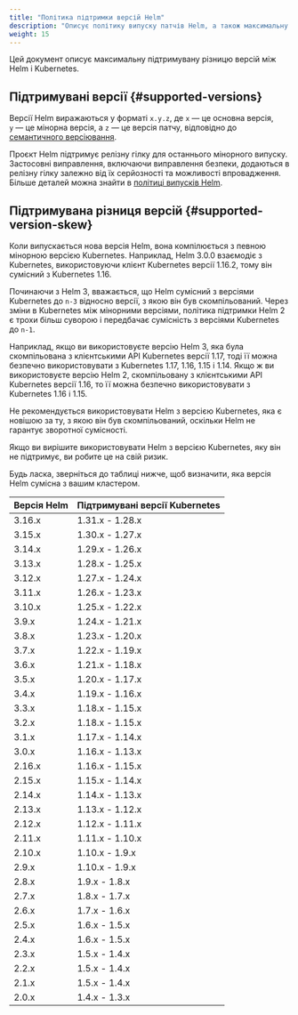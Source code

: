 ```yaml
---
title: "Політика підтримки версій Helm"
description: "Описує політику випуску патчів Helm, а також максимальну підтримувану різницю версій між Helm і Kubernetes."
weight: 15
---
```


Цей документ описує максимальну підтримувану різницю версій між Helm і Kubernetes.

## Підтримувані версії {#supported-versions}

Версії Helm виражаються у форматі `x.y.z`, де `x` — це основна версія, `y` — це мінорна версія, а `z` — це версія патчу, відповідно до [семантичного версіювання](https://semver.org/spec/v2.0.0.html).

Проєкт Helm підтримує релізну гілку для останнього мінорного випуску. Застосовні виправлення, включаючи виправлення безпеки, додаються в релізну гілку залежно від їх серйозності та можливості впровадження. Більше деталей можна знайти в [політиці випусків Helm](release_policy.md).

## Підтримувана різниця версій {#supported-version-skew}

Коли випускається нова версія Helm, вона компілюється з певною мінорною версією Kubernetes. Наприклад, Helm 3.0.0 взаємодіє з Kubernetes, використовуючи клієнт Kubernetes версії 1.16.2, тому він сумісний з Kubernetes 1.16.

Починаючи з Helm 3, вважається, що Helm сумісний з версіями Kubernetes до `n-3` відносно версії, з якою він був скомпільований. Через зміни в Kubernetes між мінорними версіями, політика підтримки Helm 2 є трохи більш суворою і передбачає сумісність з версіями Kubernetes до `n-1`.

Наприклад, якщо ви використовуєте версію Helm 3, яка була скомпільована з клієнтськими API Kubernetes версії 1.17, тоді її можна безпечно використовувати з Kubernetes 1.17, 1.16, 1.15 і 1.14. Якщо ж ви використовуєте версію Helm 2, скомпільовану з клієнтськими API Kubernetes версії 1.16, то її можна безпечно використовувати з Kubernetes 1.16 і 1.15.

Не рекомендується використовувати Helm з версією Kubernetes, яка є новішою за ту, з якою він був скомпільований, оскільки Helm не гарантує зворотної сумісності.

Якщо ви вирішите використовувати Helm з версією Kubernetes, яку він не підтримує, ви робите це на свій ризик.

Будь ласка, зверніться до таблиці нижче, щоб визначити, яка версія Helm сумісна з вашим кластером.

| Версія Helm | Підтримувані версії Kubernetes |
|--------------|-------------------------------|
| 3.16.x       | 1.31.x - 1.28.x               |
| 3.15.x       | 1.30.x - 1.27.x               |
| 3.14.x       | 1.29.x - 1.26.x               |
| 3.13.x       | 1.28.x - 1.25.x               |
| 3.12.x       | 1.27.x - 1.24.x               |
| 3.11.x       | 1.26.x - 1.23.x               |
| 3.10.x       | 1.25.x - 1.22.x               |
| 3.9.x        | 1.24.x - 1.21.x               |
| 3.8.x        | 1.23.x - 1.20.x               |
| 3.7.x        | 1.22.x - 1.19.x               |
| 3.6.x        | 1.21.x - 1.18.x               |
| 3.5.x        | 1.20.x - 1.17.x               |
| 3.4.x        | 1.19.x - 1.16.x               |
| 3.3.x        | 1.18.x - 1.15.x               |
| 3.2.x        | 1.18.x - 1.15.x               |
| 3.1.x        | 1.17.x - 1.14.x               |
| 3.0.x        | 1.16.x - 1.13.x               |
| 2.16.x       | 1.16.x - 1.15.x               |
| 2.15.x       | 1.15.x - 1.14.x               |
| 2.14.x       | 1.14.x - 1.13.x               |
| 2.13.x       | 1.13.x - 1.12.x               |
| 2.12.x       | 1.12.x - 1.11.x               |
| 2.11.x       | 1.11.x - 1.10.x               |
| 2.10.x       | 1.10.x - 1.9.x                |
| 2.9.x        | 1.10.x - 1.9.x                |
| 2.8.x        | 1.9.x - 1.8.x                 |
| 2.7.x        | 1.8.x - 1.7.x                 |
| 2.6.x        | 1.7.x - 1.6.x                 |
| 2.5.x        | 1.6.x - 1.5.x                 |
| 2.4.x        | 1.6.x - 1.5.x                 |
| 2.3.x        | 1.5.x - 1.4.x                 |
| 2.2.x        | 1.5.x - 1.4.x                 |
| 2.1.x        | 1.5.x - 1.4.x                 |
| 2.0.x        | 1.4.x - 1.3.x                 |
